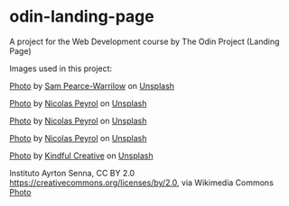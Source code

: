 # odin-landing-page
A project for the Web Development course by The Odin Project (Landing Page)



Images used in this project:

<a href="https://unsplash.com/photos/T237rmkR4DE">Photo</a> by <a href="https://unsplash.com/@sjpw?utm_source=unsplash&utm_medium=referral&utm_content=creditCopyText">Sam Pearce-Warrilow</a> on <a href="https://unsplash.com/s/photos/formula-one?utm_source=unsplash&utm_medium=referral&utm_content=creditCopyText">Unsplash</a>

<a href="https://unsplash.com/photos/ECZnGXlGzdI">Photo</a> by <a href="https://unsplash.com/@nicolaspeyrol?utm_source=unsplash&utm_medium=referral&utm_content=creditCopyText">Nicolas Peyrol</a> on <a href="https://unsplash.com/s/photos/formula-1?utm_source=unsplash&utm_medium=referral&utm_content=creditCopyText">Unsplash</a>

<a href="https://unsplash.com/photos/sK6Ourw8z5w">Photo</a> by <a href="https://unsplash.com/@nicolaspeyrol?utm_source=unsplash&utm_medium=referral&utm_content=creditCopyText">Nicolas Peyrol</a> on <a href="https://unsplash.com/s/photos/formula-1?utm_source=unsplash&utm_medium=referral&utm_content=creditCopyText">Unsplash</a>

<a href="https://unsplash.com/photos/JvVsx-xIA7g">Photo</a> by <a href="https://unsplash.com/@nicolaspeyrol?utm_source=unsplash&utm_medium=referral&utm_content=creditCopyText">Nicolas Peyrol</a> on <a href="https://unsplash.com/s/photos/formula-1?utm_source=unsplash&utm_medium=referral&utm_content=creditCopyText">Unsplash</a>
  
<a href="https://unsplash.com/photos/M-XsXZAfp6o">Photo</a> by <a href="https://unsplash.com/@kindfulcreative?utm_source=unsplash&utm_medium=referral&utm_content=creditCopyText">Kindful Creative</a> on <a href="https://unsplash.com/s/photos/formula-1?utm_source=unsplash&utm_medium=referral&utm_content=creditCopyText">Unsplash</a>

Instituto Ayrton Senna, CC BY 2.0 <https://creativecommons.org/licenses/by/2.0>, via Wikimedia Commons
<a href="https://commons.wikimedia.org/wiki/File:Ayrton_Senna_in_1988.jpg">Photo</a>

